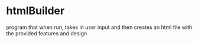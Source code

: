 # htmlBuilder
program that when run, takes in user input and then creates an html file with the provided features and design
